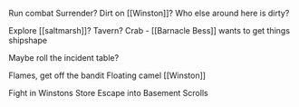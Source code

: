 
Run combat
Surrender?
Dirt on [[Winston]]?
Who else around here is dirty?

Explore [[saltmarsh]]?
Tavern?
Crab - [[Barnacle Bess]] wants to get things shipshape

Maybe roll the incident table?


Flames, get off the bandit
Floating camel
[[Winston]]

Fight in Winstons Store
Escape into Basement
Scrolls


